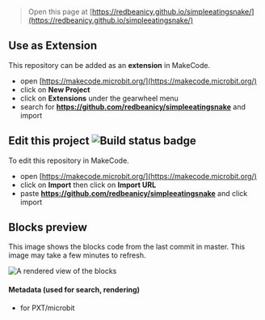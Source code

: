 
> Open this page at [https://redbeanicy.github.io/simpleeatingsnake/](https://redbeanicy.github.io/simpleeatingsnake/)

## Use as Extension

This repository can be added as an **extension** in MakeCode.

* open [https://makecode.microbit.org/](https://makecode.microbit.org/)
* click on **New Project**
* click on **Extensions** under the gearwheel menu
* search for **https://github.com/redbeanicy/simpleeatingsnake** and import

## Edit this project ![Build status badge](https://github.com/redbeanicy/simpleeatingsnake/workflows/MakeCode/badge.svg)

To edit this repository in MakeCode.

* open [https://makecode.microbit.org/](https://makecode.microbit.org/)
* click on **Import** then click on **Import URL**
* paste **https://github.com/redbeanicy/simpleeatingsnake** and click import

## Blocks preview

This image shows the blocks code from the last commit in master.
This image may take a few minutes to refresh.

![A rendered view of the blocks](https://github.com/redbeanicy/simpleeatingsnake/raw/master/.github/makecode/blocks.png)

#### Metadata (used for search, rendering)

* for PXT/microbit
<script src="https://makecode.com/gh-pages-embed.js"></script><script>makeCodeRender("{{ site.makecode.home_url }}", "{{ site.github.owner_name }}/{{ site.github.repository_name }}");</script>
